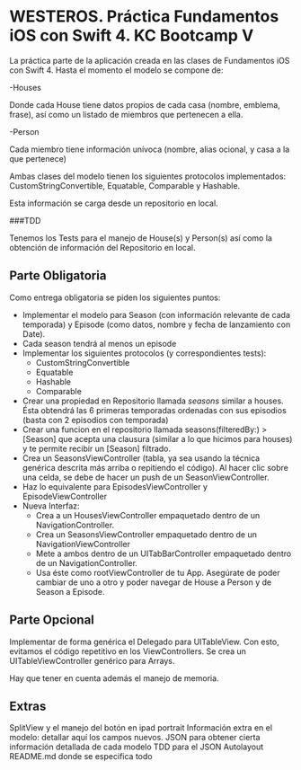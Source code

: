 # WESTEROS. Práctica Fundamentos iOS con Swift 4. KC Bootcamp V

La práctica parte de la aplicación creada en las clases de Fundamentos iOS con Swift 4. Hasta el momento el modelo se compone de:

-Houses

Donde cada House tiene datos propios de cada casa (nombre, emblema, frase), así como un listado de miembros que pertenecen a ella.

-Person

Cada miembro tiene información unívoca (nombre, alias ocional, y casa a la que pertenece)

Ambas clases del modelo tienen los siguientes protocolos implementados: CustomStringConvertible, Equatable, Comparable y Hashable.

Esta información se carga desde un repositorio en local.

###TDD

Tenemos los Tests para el manejo de House(s) y Person(s) así como la obtención de información del Repositorio en local.


## Parte Obligatoria

Como entrega obligatoria se piden los siguientes puntos:

- Implementar el modelo para Season (con información relevante de cada temporada) y Episode (como datos, nombre y fecha de lanzamiento con Date). 
- Cada season tendrá al menos un episode
- Implementar los siguientes protocolos (y correspondientes tests):
	- CustomStringConvertible	- Equatable	- Hashable	- Comparable 
- Crear una propiedad en Repositorio llamada _seasons_ similar a houses. Ésta obtendrá las 6 primeras temporadas ordenadas con sus episodios (basta con 2 episodios con temporada)
- Crear una funcion en el repositorio llamada seasons(filteredBy:) >[Season] que acepta una clausura (similar a lo que hicimos para houses) y te permite recibir un [Season] filtrado.
- Crea un SeasonsViewController (tabla, ya sea usando la técnica genérica descrita más arriba o repitiendo el código). Al hacer clic sobre una celda, se debe de hacer un push de un SeasonViewController.- Haz lo equivalente para EpisodesViewController y EpisodeViewController- Nueva Interfaz:	- Crea a un HousesViewController empaquetado dentro de unNavigationController.	- Crea un SeasonsViewController empaquetado dentro de unNavigationViewController	- Mete a ambos dentro de un UITabBarController empaquetado dentro de un NavigationController.	- Usa éste como rootViewController de tu App. Asegúrate de poder cambiar de uno a otro y poder navegar de House a Person y de Season a Episode.


## Parte Opcional

Implementar de forma genérica el Delegado para UITableView.
Con esto, evitamos el código repetitivo en los ViewControllers. Se crea un UITableViewController genérico para Arrays.

Hay que tener en cuenta además el manejo de memoria.

## Extras

SplitView y el manejo del botón en ipad portrait
Información extra en el modelo: detallar aquí los campos nuevos.
JSON para obtener cierta información detallada de cada modelo
TDD para el JSON
Autolayout
README.md donde se especifica todo
